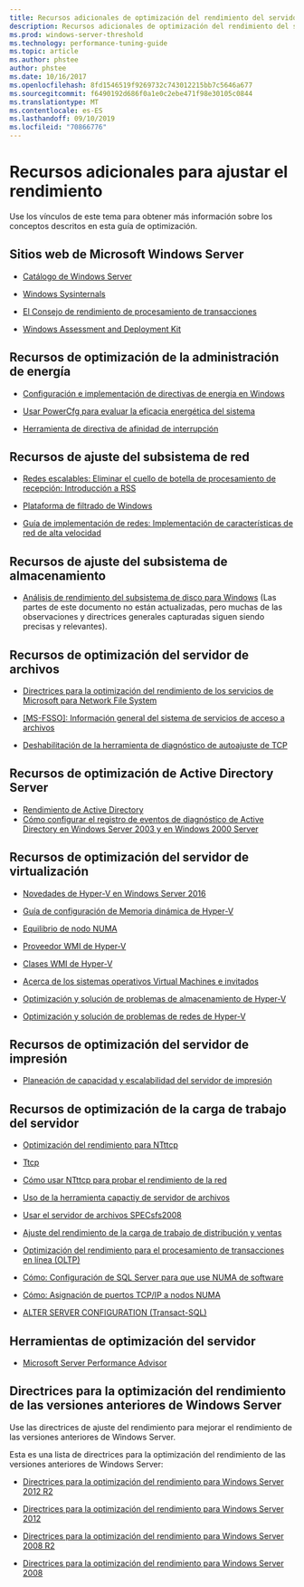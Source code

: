 ```yaml
---
title: Recursos adicionales de optimización del rendimiento del servidor
description: Recursos adicionales de optimización del rendimiento del servidor
ms.prod: windows-server-threshold
ms.technology: performance-tuning-guide
ms.topic: article
ms.author: phstee
author: phstee
ms.date: 10/16/2017
ms.openlocfilehash: 8fd1546519f9269732c743012215bb7c5646a677
ms.sourcegitcommit: f6490192d686f0a1e0c2ebe471f98e30105c0844
ms.translationtype: MT
ms.contentlocale: es-ES
ms.lasthandoff: 09/10/2019
ms.locfileid: "70866776"
---
```

# <a name="additional-performance-tuning-resources"></a>Recursos adicionales para ajustar el rendimiento

Use los vínculos de este tema para obtener más información sobre los conceptos descritos en esta guía de optimización.

## <a name="microsoft-windows-server-websites"></a>Sitios web de Microsoft Windows Server
-   [Catálogo de Windows Server](http://www.windowsservercatalog.com/)

-   [Windows Sysinternals](https://technet.microsoft.com/sysinternals/default.aspx)

-   [El Consejo de rendimiento de procesamiento de transacciones](http://www.tpc.org/)

-   [Windows Assessment and Deployment Kit](https://developer.microsoft.com/en-us/windows/hardware/windows-assessment-deployment-kit)

## <a name="power-management-tuning-resources"></a>Recursos de optimización de la administración de energía

-   [Configuración e implementación de directivas de energía en Windows](https://msdn.microsoft.com/library/windows/hardware/mt422910.aspx)

-   [Usar PowerCfg para evaluar la eficacia energética del sistema](https://technet.microsoft.com/library/cc748940.aspx)

-   [Herramienta de directiva de afinidad de interrupción](https://support.microsoft.com/en-us/kb/252867)

## <a name="networking-subsystem-tuning-resources"></a>Recursos de ajuste del subsistema de red

-   [Redes escalables: Eliminar el cuello de botella de procesamiento de recepción: Introducción a RSS](https://download.microsoft.com/download/5/D/6/5D6EAF2B-7DDF-476B-93DC-7CF0072878E6/NDIS_RSS.doc)

-   [Plataforma de filtrado de Windows](https://msdn.microsoft.com/windows/hardware/gg463267.aspx)

-   [Guía de implementación de redes: Implementación de características de red de alta velocidad](https://technet.microsoft.com/library/gg162681.aspx)

## <a name="storage-subsystem-tuning-resources"></a>Recursos de ajuste del subsistema de almacenamiento

-   [Análisis de rendimiento del subsistema de disco para Windows](https://download.microsoft.com/download/e/b/a/eba1050f-a31d-436b-9281-92cdfeae4b45/subsys_perf.doc) (Las partes de este documento no están actualizadas, pero muchas de las observaciones y directrices generales capturadas siguen siendo precisas y relevantes).

## <a name="file-server-tuning-resources"></a>Recursos de optimización del servidor de archivos

-   [Directrices para la optimización del rendimiento de los servicios de Microsoft para Network File System](https://technet.microsoft.com/library/bb463205.aspx)

-   [\[MS-FSSO\]: Información general del sistema de servicios de acceso a archivos](https://download.microsoft.com/download/5/0/1/501ED102-E53F-4CE0-AA6B-B0F93629DDC6/Windows/%5bMS-FSSO%5d.pdf)

-   [Deshabilitación de la herramienta de diagnóstico de autoajuste de TCP](https://support.microsoft.com/kb/967475)

## <a name="active-directory-server-tuning-resources"></a>Recursos de optimización de Active Directory Server
-   [Rendimiento de Active Directory](https://msdn.microsoft.com/library/windows/hardware/dn567654(v=vs.85).aspx)
-   [Cómo configurar el registro de eventos de diagnóstico de Active Directory en Windows Server 2003 y en Windows 2000 Server](https://support.microsoft.com/kb/314980)

## <a name="virtualization-server-tuning-resources"></a>Recursos de optimización del servidor de virtualización

-   [Novedades de Hyper-V en Windows Server 2016](https://technet.microsoft.com/windows-server-docs/compute/hyper-v/what-s-new-in-hyper-v-on-windows)

-   [Guía de configuración de Memoria dinámica de Hyper-V](https://technet.microsoft.com/library/ff817651.aspx)

-   [Equilibrio de nodo NUMA](http://blogs.technet.com/b/winserverperformance/archive/2009/12/10/numa-node-balancing.aspx)

-   [Proveedor WMI de Hyper-V](https://msdn2.microsoft.com/library/cc136992(VS.85).aspx)

-   [Clases WMI de Hyper-V](https://msdn.microsoft.com/library/cc136986(VS.85).aspx)

-   [Acerca de los sistemas operativos Virtual Machines e invitados](https://technet.microsoft.com/library/cc794868(v=ws.10))

-   [Optimización y solución de problemas de almacenamiento de Hyper-V](http://blogs.msdn.com/b/microsoft_press/archive/2013/07/24/new-book-optimizing-and-troubleshooting-hyper-v-storage.aspx)

-   [Optimización y solución de problemas de redes de Hyper-V](http://blogs.msdn.com/b/microsoft_press/archive/2013/07/12/rtm-d-today-optimizing-and-troubleshooting-hyper-v-networking.aspx)

## <a name="print-server-tuning-resources"></a>Recursos de optimización del servidor de impresión

-   [Planeación de capacidad y escalabilidad del servidor de impresión](https://technet.microsoft.com/library/dn554243.aspx)

## <a name="server-workload-tuning-resources"></a>Recursos de optimización de la carga de trabajo del servidor

-   [Optimización del rendimiento para NTttcp](https://msdn.microsoft.com/library/windows/hardware/dn567663(v=vs.85).aspx)

-   [Ttcp](http://en.wikipedia.org/wiki/Ttcp)

-   [Cómo usar NTttcp para probar el rendimiento de la red](https://msdn.microsoft.com/windows/hardware/gg463264.aspx)

-   [Uso de la herramienta capactiy de servidor de archivos](https://msdn.microsoft.com/library/windows/hardware/dn567658(v=vs.85).aspx)

-   [Usar el servidor de archivos SPECsfs2008](https://msdn.microsoft.com/library/windows/hardware/dn567653(v=vs.85).aspx)

-   [Ajuste del rendimiento de la carga de trabajo de distribución y ventas](https://msdn.microsoft.com/library/windows/hardware/dn567646(v=vs.85).aspx)

-   [Optimización del rendimiento para el procesamiento de transacciones en línea (OLTP)](https://msdn.microsoft.com/library/windows/hardware/dn567642(v=vs.85).aspx)

-   [Cómo: Configuración de SQL Server para que use NUMA de software](https://go.microsoft.com/fwlink/?LinkId=98292)

-   [Cómo: Asignación de puertos TCP/IP a nodos NUMA](https://go.microsoft.com/fwlink/?LinkId=98293)

-   [ALTER SERVER CONFIGURATION (Transact-SQL)](https://msdn.microsoft.com/library/ee210585.aspx)


## <a name="server-tuning-tools"></a>Herramientas de optimización del servidor

-   [Microsoft Server Performance Advisor](https://msdn.microsoft.com/library/windows/hardware/dn481522(v=vs.85).aspx)

## <a name="performance-tuning-guidelines-for-previous-versions-of-windows-server"></a>Directrices para la optimización del rendimiento de las versiones anteriores de Windows Server


Use las directrices de ajuste del rendimiento para mejorar el rendimiento de las versiones anteriores de Windows Server.

Esta es una lista de directrices para la optimización del rendimiento de las versiones anteriores de Windows Server:

-   [Directrices para la optimización del rendimiento para Windows Server 2012 R2](https://www.microsoft.com/download/details.aspx?id=51960)

-   [Directrices para la optimización del rendimiento para Windows Server 2012](https://download.microsoft.com/download/0/0/B/00BE76AF-D340-4759-8ECD-C80BC53B6231/performance-tuning-guidelines-windows-server-2012.docx)

-   [Directrices para la optimización del rendimiento para Windows Server 2008 R2](https://download.microsoft.com/download/6/B/2/6B2EBD3A-302E-4553-AC00-9885BBF31E21/Perf-tun-srv-R2.docx)

-   [Directrices para la optimización del rendimiento para Windows Server 2008](https://download.microsoft.com/download/9/c/5/9c5b2167-8017-4bae-9fde-d599bac8184a/Perf-tun-srv.docx)

